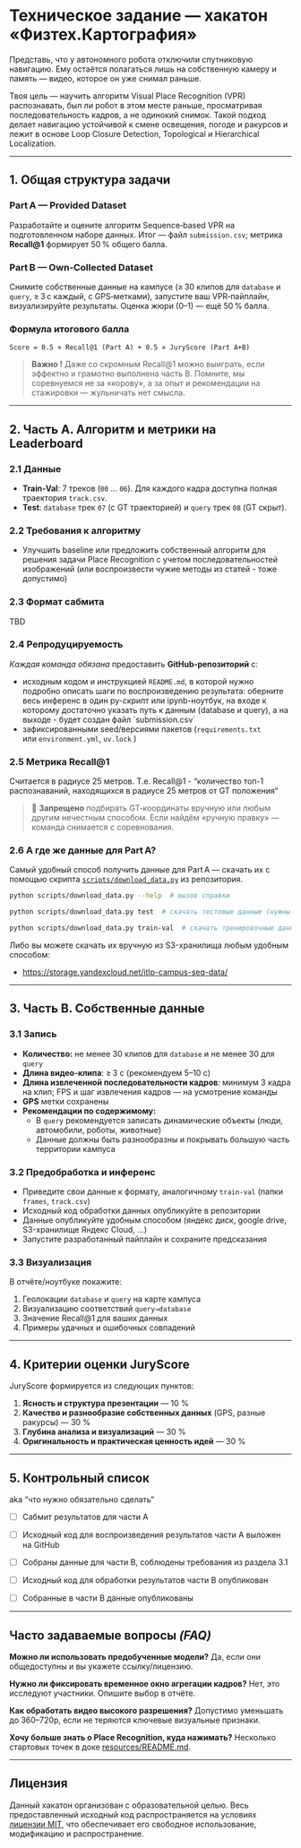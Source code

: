 # Техническое задание — хакатон «Физтех.Картография»

Представь, что у автономного робота отключили спутниковую навигацию. Ему остаётся полагаться лишь на собственную камеру и память — видео, которое он уже снимал раньше.

Твоя цель — научить алгоритм Visual Place Recognition (VPR) распознавать, был ли робот в этом месте раньше, просматривая последовательность кадров, а не одинокий снимок. Такой подход делает навигацию устойчивой к смене освещения, погоде и ракурсов и лежит в основе Loop Closure Detection, Topological и Hierarchical Localization.

---

## 1. Общая структура задачи

### Part A — Provided Dataset

Разработайте и оцените алгоритм Sequence‑based VPR на подготовленном наборе данных. Итог — файл `submission.csv`; метрика **Recall@1** формирует 50 % общего балла.

### Part B — Own‑Collected Dataset

Снимите собственные данные на кампусе (≥ 30 клипов для `database` и `query`, ≥ 3 с каждый, с GPS‑метками), запустите ваш VPR‑пайплайн, визуализируйте результаты. Оценка жюри (0–1) — ещё 50 % балла.

### **Формула итогового балла**

`Score = 0.5 × Recall@1 (Part A) + 0.5 × JuryScore (Part A+B)`

> **Важно !** Даже со скромным Recall@1 можно выиграть, если эффектно и грамотно выполнена часть B. Помните, мы соревнуемся не за «корову», а за опыт и рекомендации на стажировки — жульничать нет смысла.


---

## 2. Часть A. Алгоритм и метрики на Leaderboard

### 2.1 Данные

* **Train‑Val**: 7 треков (`00` … `06`). Для каждого кадра доступна полная траектория `track.csv`.
* **Test**: `database` трек `07` (с GT траекторией) и `query` трек `08` (GT скрыт).

### 2.2 Требования к алгоритму

* Улучшить baseline или предложить собственный алгоритм для решения задачи Place Recognition с учетом последовательностей изображений (или воспроизвести чужие методы из статей - тоже допустимо)

### 2.3 Формат сабмита

TBD

### 2.4 Репродуцируемость

*Каждая команда обязана* предоставить **GitHub‑репозиторий** с:

* исходным кодом и инструкцией `README.md`, в которой нужно подробно описать шаги по воспроизведению результата: оберните весь инференс в один py-скрипт или ipynb-ноутбук, на входе к которому достаточно указать путь к данным (database и query), а на выходе - будет создан файл \`submission.csv\`
* зафиксированными seed/версиями пакетов (`requirements.txt` или `environment.yml`, `uv.lock` )

### 2.5 Метрика Recall@1

Считается в радиусе 25 метров. Т.е. Recall@1 - “количество топ-1 распознаваний, находящихся в радиусе 25 метров от GT положения“

> 🚫 **Запрещено** подбирать GT‑координаты вручную или любым другим нечестным способом. Если найдём «ручную правку» — команда снимается с соревнования.

### 2.6 А где же данные для Part A?

Самый удобный способ получить данные для Part A — скачать их с помощью скрипта [`scripts/download_data.py`](./scripts/download_data.py) из репозитория.

```bash
python scripts/download_data.py --help  # вызов справки

python scripts/download_data.py test  # скачать тестовые данные (нужны для submission)

python scripts/download_data.py train-val  # скачать тренировочные данные (нужны обучения/улучшения алгоритма)
```

Либо вы можете скачать их вручную из S3-хранилища любым удобным способом:

- https://storage.yandexcloud.net/itlp-campus-seq-data/

---

## 3. Часть B. Собственные данные

### 3.1 Запись

* **Количество:** не менее 30 клипов для `database` и не менее 30 для `query`
* **Длина видео-клипа**: ≥ 3 с (рекомендуем 5–10 с)
* **Длина извлеченной последовательности кадров**: минимум 3 кадра на клип; FPS и шаг извлечения кадров — на усмотрение команды
* **GPS** метки сохранены
* **Рекомендации по содержимому:**
  * В `query` рекомендуется записать динамические объекты (люди, автомобили, роботы, животные)
  * Данные должны быть разнообразны и покрывать большую часть территории кампуса

### 3.2 Предобработка и инференс

* Приведите свои данные к формату, аналогичному `train-val` (папки `frames`, `track.csv`)
* Исходный код обработки данных опубликуйте в репозитории
* Данные опубликуйте удобным способом (яндекс диск, google drive, S3-хранилище Яндекс Cloud, …)
* Запустите разработанный пайплайн и сохраните предсказания

### 3.3 Визуализация

В отчёте/ноутбуке покажите:


1. Геолокации `database` и `query` на карте кампуса
2. Визуализацию соответствий `query→database`
3. Значение Recall@1 для ваших данных
4. Примеры удачных и ошибочных совпадений


---

## 4. Критерии оценки JuryScore

JuryScore формируется из следующих пунктов:


1. **Ясность и структура презентации** — 10 %
2. **Качество и разнообразие собственных данных** (GPS, разные ракурсы) — 30 %
3. **Глубина анализа и визуализаций** — 30 %
4. **Оригинальность и практическая ценность идей** — 30 %


---

## 5. Контрольный список

aka “что нужно обязательно сделать“

- [ ] Сабмит результатов для части A
- [ ] Исходный код для воспроизведения результатов части A выложен на GitHub
- [ ] Собраны данные для части B, соблюдены требования из раздела 3.1
- [ ] Исходный код для обработки результатов части B опубликован
- [ ] Собранные в части B данные опубликованы


---

## Часто задаваемые вопросы *(FAQ)*

**Можно ли использовать предобученные модели?** Да, если они общедоступны и вы укажете ссылку/лицензию.

**Нужно ли фиксировать временное окно агрегации кадров?** Нет, это исследуют участники. Опишите выбор в отчёте.

**Как обработать видео высокого разрешения?** Допустимо уменьшать до 360–720p, если не теряются ключевые визуальные признаки.

**Хочу больше знать о Place Recognition, куда нажимать?** Несколько стартовых точек в доке [resources/README.md](./resources/README.md).

---

## Лицензия

Данный хакатон организован с образовательной целью.
Весь предоставленный исходный код распространяется на условиях [лицензии MIT](./LICENSE),
что обеспечивает его свободное использование, модификацию и распространение.
